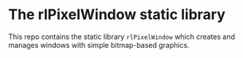 # The rlPixelWindow static library

This repo contains the static library `rlPixelWindow` which creates and manages windows with simple
bitmap-based graphics.